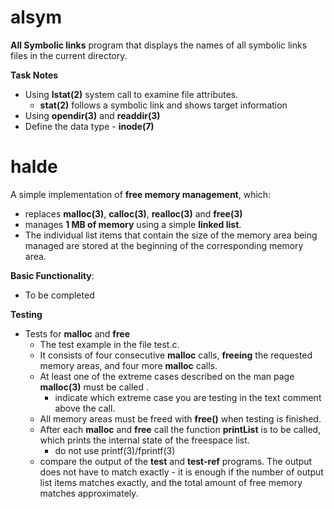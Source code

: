 # alsym
**All Symbolic links** program that displays the names of all symbolic links files in the current directory.

**Task Notes**
- Using **lstat(2)** system call to examine file attributes.
    - **stat(2)** follows a symbolic link and shows target information
- Using **opendir(3)** and **readdir(3)** 
- Define the data type - **inode(7)**




# halde
A simple implementation of **free memory management**, which:
- replaces **malloc(3)**, **calloc(3)**, **realloc(3)** and **free(3)** 
- manages **1 MB of memory** using a simple **linked list**. 
- The individual list items that contain the size of the memory area being managed are stored at the beginning of the corresponding memory area.

**Basic Functionality**:
- To be completed

**Testing**
- Tests for **malloc** and **free**
    - The test example in the file test.c. 
    - It consists of four consecutive **malloc** calls, **freeing** the requested memory areas, and four more **malloc** calls. 
    - At least one of the extreme cases described on the man page **malloc(3)** must be called .
        - indicate which extreme case you are testing in the text comment above the call. 
    - All memory areas must be freed with **free()** when testing is finished. 
    - After each **malloc** and **free** call the function **printList** is to be called, which prints the internal state of the freespace list.
        - do not use printf(3)/fprintf(3)
    - compare the output of the **test** and **test-ref** programs. The output does not have to match exactly - it is enough if the number of output list items matches exactly, and the total amount of free memory matches approximately.